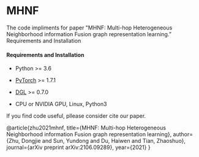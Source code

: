 # MHNF
The code impliments for paper "MHNF: Multi-hop Heterogeneous Neighborhood information Fusion graph representation learning.”
Requirements and Installation
#### Requirements and Installation

- Python  >= 3.6
- [PyTorch](https://pytorch.org/get-started/locally/)  >= 1.7.1
- [DGL](https://github.com/dmlc/dgl) >= 0.7.0

- CPU or NVIDIA GPU, Linux, Python3

If you find code useful, pllease consider cite our paper.

@article{zhu2021mhnf,
  title={MHNF: Multi-hop Heterogeneous Neighborhood information Fusion graph representation learning},
  author={Zhu, Dongjie and Sun, Yundong and Du, Haiwen and Tian, Zhaoshuo},
  journal={arXiv preprint arXiv:2106.09289},
  year={2021}
}
